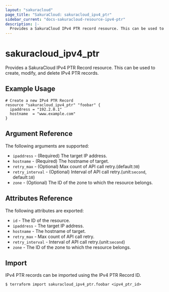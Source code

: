 ```yaml
---
layout: "sakuracloud"
page_title: "SakuraCloud: sakuracloud_ipv4_ptr"
sidebar_current: "docs-sakuracloud-resource-ipv4-ptr"
description: |-
  Provides a SakuraCloud IPv4 PTR record resource. This can be used to create, modify, and delete IPv4 PTR records.
---
```


# sakuracloud\_ipv4\_ptr

Provides a SakuraCloud IPv4 PTR Record resource. This can be used to create, modify, and delete IPv4 PTR records.

## Example Usage

```hcl
# Create a new IPv4 PTR Record
resource "sakuracloud_ipv4_ptr" "foobar" {
  ipaddress = "192.2.0.1"
  hostname  = "www.example.com"
}
```

## Argument Reference

The following arguments are supported:

* `ipaddress` - (Required) The target IP address.
* `hostname` - (Required) The hostname of target.
* `retry_max` - (Optional) Max count of API call retry.(default:`30`)
* `retry_interval` - (Optional) Interval of API call retry.(unit:`second`, default:`10`)
* `zone` - (Optional) The ID of the zone to which the resource belongs.

## Attributes Reference

The following attributes are exported:

* `id` - The ID of the resource.
* `ipaddress` - The target IP address.
* `hostname` - The hostname of target.
* `retry_max` - Max count of API call retry.
* `retry_interval` - Interval of API call retry.(unit:`second`)
* `zone` - The ID of the zone to which the resource belongs.

## Import

IPv4 PTR records can be imported using the IPv4 PTR Record ID.

```
$ terraform import sakuracloud_ipv4_ptr.foobar <ipv4_ptr_id>
```
